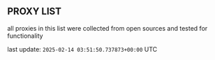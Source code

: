 ## PROXY LIST

all proxies in this list were collected from open sources and tested for functionality

last update: `2025-02-14 03:51:50.737873+00:00` UTC